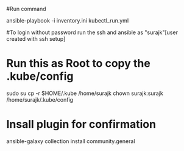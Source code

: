#Run command

ansible-playbook -i inventory.ini kubectl_run.yml


#To login without  password run the ssh and ansible as "surajk"[user created with ssh setup]


# Run this as Root to copy the .kube/config

sudo su
cp -r $HOME/.kube /home/surajk
chown surajk:surajk /home/surajk/.kube/config


# Insall plugin for confirmation

ansible-galaxy collection install community.general
